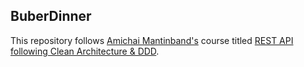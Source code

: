 ## BuberDinner

This repository follows [Amichai Mantinband's](https://www.youtube.com/channel/UClz49zOCnzsclUJY-t62lIw) course titled [REST API following Clean Architecture & DDD](https://www.youtube.com/playlist?list=PLzYkqgWkHPKBcDIP5gzLfASkQyTdy0t4k).
